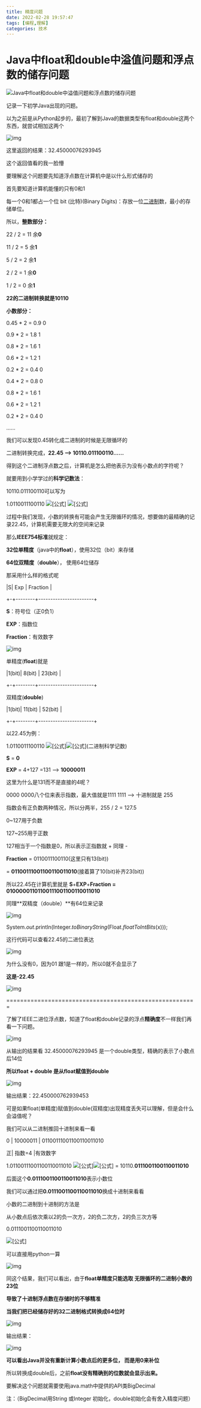 ```yaml
---
title: 精度问题
date: 2022-02-28 19:57:47
tags: [编程,理解]
categories: 技术
---
```

# Java中float和double中溢值问题和浮点数的储存问题

![Java中float和double中溢值问题和浮点数的储存问题](https://pic2.zhimg.com/v2-7ccba9dfc4e14a87fb480f8b89f7062c_1440w.jpg?source=172ae18b)

记录一下初学Java出现的问题。

以为之前是从Python起步的，最初了解到Java的数据类型有float和double这两个东西，就尝试相加这两个

![img](https://pic3.zhimg.com/80/v2-58d94b038de5826bd6b794c8728b81ea_720w.jpg)

这里返回的结果：32.45000076293945

这个返回值看的我一脸懵

要理解这个问题要先知道浮点数在计算机中是以什么形式储存的

首先要知道计算机能懂的只有0和1

每一个0和1都占一个位 bit (比特)(Binary Digits)：存放一位[二进制](https://link.zhihu.com/?target=https%3A//baike.baidu.com/item/%E4%BA%8C%E8%BF%9B%E5%88%B6)数，最小的存储单位。

所以，**整数部分：**

22 / 2 = 11 余**0**

11 / 2 = 5 余**1**

5 / 2 = 2 余**1**

2 / 2 = 1 余**0**

1 / 2 = 0 余**1**

**22的二进制转换就是10110**

**小数部分：**

0.45 * 2 = 0.9 0

0.9 * 2 = 1.8 1

0.8 * 2 = 1.6 1

0.6 * 2 = 1.2 1

0.2 * 2 = 0.4 0

0.4 * 2 = 0.8 0

0.8 * 2 = 1.6 1

0.6 * 2 = 1.2 1

0.2 * 2 = 0.4 0

......

我们可以发现0.45转化成二进制的时候是无限循环的

二进制转换完成，**22.45 --> 10110.011100110......**

得到这个二进制浮点数之后，计算机是怎么把他表示为没有小数点的字符呢？

就要用到小学学过的**科学记数法**：

10110.011100110可以写为

1.0110011100110 ![[公式]](https://www.zhihu.com/equation?tex=%5Ctimes) ![[公式]](https://www.zhihu.com/equation?tex=2%5E%7B4%7D)



过程中我们发现，小数的转换有可能会产生无限循环的情况，想要做的最精确的记录22.45，计算机需要无限大的空间来记录

那么**IEEE754标准**就规定：

**32位单精度**（java中的**float**），使用32位（bit）来存储

**64位双精度**（**double**）， 使用64位储存



那采用什么样的格式呢

|S| Exp | Fraction |

+-+--------+-----------------------+

**S**：符号位（正0负1）

**EXP**：指数位

**Fraction**：有效数字

![img](https://pic4.zhimg.com/80/v2-75dac8cba2a0c6f341a23f320ef80eeb_720w.jpg)



单精度(**float**)就是

|1(bit)| 8(bit) | 23(bit) |

+-+--------+-----------------------+

双精度(**double**)

|1(bit)| 11(bit) | 52(bit) |

+-+--------+-----------------------+





以22.45为例：

1.0110011100110 ![[公式]](https://www.zhihu.com/equation?tex=%5Ctimes)![[公式]](https://www.zhihu.com/equation?tex=2%5E%7B4%7D)(二进制科学记数)

**S** = **0**

**EXP** = 4+127 =131 --> **10000011**

这里为什么是131而不是直接的4呢？

0000 0000八个位来表示指数，最大值就是1111 1111 --> 十进制就是 255

指数会有正负数两种情况，所以分两半，255 / 2 = 127.5

0~127用于负数

127~255用于正数

127相当于一个指数是0，所以表示正指数就 + 同理 -

**Fraction** = 0110011100110(这里只有13(bit))

= **01100111001100110011010**(接着算了10(bit)补齐23(bit))

所以22.45在计算机里就是 **S**+**EXP**+**Fraction = 01000001101100111001100110011010**



同理**双精度（double）**有64位来记录

![img](https://pic2.zhimg.com/80/v2-7578d5eb4ea4b7ccd4a6ad8b3041026d_720w.jpg)

System.*out*.println(Integer.*toBinaryString*(Float.*floatToIntBits*(x)));

这行代码可以查看22.45的二进位表达

![img](https://pic4.zhimg.com/80/v2-37d1b25e2fcb6f6744a15d16ce403347_720w.jpg)

为什么没有0，因为01 跟1是一样的，所以0就不会显示了

**这是-22.45**

![img](https://pic3.zhimg.com/80/v2-2f0ea9b5de4996dfe41721c33fec509a_720w.jpg)



=======================================================



了解了IEEE二进位浮点数，知道了float和double记录的浮点**精确度**不一样我们再看一下问题。

![img](https://pic3.zhimg.com/80/v2-09cf00e6b2661928de9a33d34cc584ea_720w.jpg)

从输出的结果看 32.45000076293945 是一个double类型，精确的表示了小数点后14位

**所以float + double 是从float赋值到double**



![img](https://pic2.zhimg.com/80/v2-ac85c685344dcc6c42ab80c54c98e3fd_720w.jpg)

输出结果：22.450000762939453





可是如果float(单精度)赋值到double(双精度)出现精度丢失可以理解，但是会什么会溢值呢？

我们可以从二进制推回十进制来看一看

0 | 10000011 | 01100111001100110011010

正| 指数=4 |有效数字

1.01100111001100110011010 ![[公式]](https://www.zhihu.com/equation?tex=%5Ctimes)![[公式]](https://www.zhihu.com/equation?tex=2%5E%7B4%7D) = 10110.**0111001100110011010**



后面这个**0.0111001100110011010**表示小数位

我们可以通过把**0.0111001100110011010**换成十进制来看看



小数的二进制到十进制的方法是

从小数点后依次乘以2的负一次方，2的负二次方，2的负三次方等

0.0111001100110011010

![[公式]](https://www.zhihu.com/equation?tex=0%5Ctimes+2%5E%7B-1%7D+%2B+1%5Ctimes+2%5E%7B-2%7D+%2B+1%5Ctimes+2%5E%7B-3%7D+...)



可以直接用python一算

![img](https://pic4.zhimg.com/80/v2-a0e98538e9455550d26ca6aabfaccf87_720w.jpg)

同这个结果，我们可以看出，由于**float单精度只能选取 无限循环的二进制小数的23位**

**导致了十进制浮点数在存储时的不够精准**



**当我们把已经储存好的32二进制格式转换成64位时**

![img](https://pic2.zhimg.com/80/v2-4ab767461ea0bd9250e47357d4c81531_720w.jpg)

输出结果：

![img](https://pic4.zhimg.com/80/v2-6561f67dbd731bf7ad0e8fc8f58bb573_720w.jpg)

**可以看出Java并没有重新计算小数点后的更多位， 而是用0来补位**



所以转换成double后，之前**float没有精确到的位数就会显示出来。**



要解决这个问题就需要使用java.math中提供的API类BigDecimal

注：（BigDecimal用String 或Integer 初始化，double初始化会有舍入精度问题）
